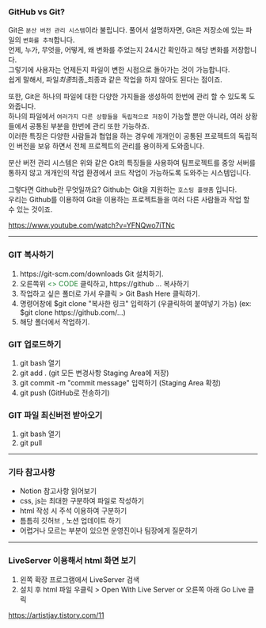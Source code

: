 <h3>GitHub vs Git?</h3>

Git은 `분산 버전 관리 시스템`이라 불립니다. 풀어서 설명하자면, Git은 저장소에 있는 파일의 `변화를 추적`합니다.  
언제, 누가, 무엇을, 어떻게, 왜 변화를 주었는지 24시간 확인하고 해당 변화를 저장합니다.  
그렇기에 사용자는 언제든지 파일이 변한 시점으로 돌아가는 것이 가능합니다.  
쉽게 말해서, 파일*최종*최종\_최종과 같은 작업을 하지 않아도 된다는 점이죠.

또한, Git은 하나의 파일에 대한 다양한 가지들을 생성하여 한번에 관리 할 수 있도록 도와줍니다.  
하나의 파일에서 `여러가지 다른 상황들을 독립적으로 저장`이 가능할 뿐만 아니라, 여러 상황들에서 공통된 부분을 한번에 관리 또한 가능하죠.  
이러한 특징은 다양한 사람들과 협업을 하는 경우에 개개인이 공통된 프로젝트의 독립적인 버전을 보유 하면서 전체 프로젝트의 관리를 용이하게 도와줍니다.

분산 버전 관리 시스템은 위와 같은 Git의 특징들을 사용하여 팀프로젝트를 중앙 서버를 통하지 않고 개개인의 작업 환경에서 코드 작업이 가능하도록 도와주는 시스템입니다.

그렇다면 Github란 무엇일까요? Github는 Git을 지원하는 `호스팅 플랫폼` 입니다.  
우리는 Github를 이용하여 Git을 이용하는 프로젝트들을 여러 다른 사람들과 작업 할 수 있는 것이죠.

<a>https://www.youtube.com/watch?v=YFNQwo7iTNc</a>

<hr>

<h3>GIT 복사하기</h3>
<ol>
<li>https://git-scm.com/downloads Git 설치하기.  
<li>오른쪽위 <span style="color: #238636;"><> CODE</span> 클릭하고, https://github ... 복사하기  
<li>작업하고 싶은 폴더로 가서 우클릭 > Git Bash Here 클릭하기.  
<li>명령어창에 $git clone "복사한 링크" 입력하기 (우클릭하여 붙여넣기 가능) (ex: $git clone https://github.com/...)  
<li>해당 폴더에서 작업하기.
</ol>

<h3>GIT 업로드하기</h3>
<ol>
<li>git bash 열기  
<li>git add .  (git 모든 변경사항 Staging Area에 저장)
<li>git commit -m "commit message" 입력하기 (Staging Area 확정)
<li>git push (GitHub로 전송하기)
</ol>

<h3>GIT 파일 최신버전 받아오기</h3>
<ol>
<li>git bash 열기</li>
<li>git pull  </li>
</ol>

<hr>

<h3>기타 참고사항</h3>
<ul>
<li> Notion 참고사항 읽어보기  </li>
<li> css, js는 최대한 구분하여 파일로 작성하기  </li>
<li> html 작성 시 주석 이용하여 구분하기  </li>
<li> 틈틈히 깃허브 , 노션 업데이트 하기  </li>
<li> 어렵거나 모르는 부분이 있으면 운영진이나 팀장에게 질문하기  </li>
</ul>

<hr>

<h3> LiveServer 이용해서 html 화면 보기 </h3>
<ol>
<li> 왼쪽 확장 프로그램에서 LiveServer 검색  </li>
<li> 설치 후 html 파일 우클릭 > Open With Live Server or 오른쪽 아래 Go Live 클릭  </li>
</ol>

<a>https://artistjay.tistory.com/11</a>

